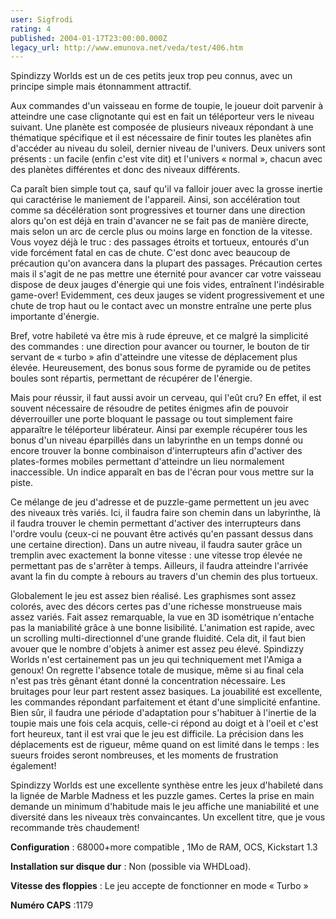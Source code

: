 ```yaml
---
user: Sigfrodi
rating: 4
published: 2004-01-17T23:00:00.000Z
legacy_url: http://www.emunova.net/veda/test/406.htm
---
```

Spindizzy Worlds est un de ces petits jeux trop peu connus, avec un principe simple mais étonnamment attractif.  

  

Aux commandes d'un vaisseau en forme de toupie, le joueur doit parvenir à atteindre une case clignotante qui est en fait un téléporteur vers le niveau suivant. Une planète est composée de plusieurs niveaux répondant à une thématique spécifique et il est nécessaire de finir toutes les planètes afin d'accéder au niveau du soleil, dernier niveau de l'univers. Deux univers sont présents : un facile (enfin c'est vite dit) et l'univers « normal », chacun avec des planètes différentes et donc des niveaux différents.  

  

Ca paraît bien simple tout ça, sauf qu'il va falloir jouer avec la grosse inertie qui caractérise le maniement de l'appareil. Ainsi, son accélération tout comme sa décélération sont progressives et tourner dans une direction alors qu'on est déjà en train d'avancer ne se fait pas de manière directe, mais selon un arc de cercle plus ou moins large en fonction de la vitesse. Vous voyez déjà le truc : des passages étroits et tortueux, entourés d'un vide forcément fatal en cas de chute. C'est donc avec beaucoup de précaution qu'on avancera dans la plupart des passages. Précaution certes mais il s'agit de ne pas mettre une éternité pour avancer car votre vaisseau dispose de deux jauges d'énergie qui une fois vides, entraînent l'indésirable game-over! Evidemment, ces deux jauges se vident progressivement et une chute de trop haut ou le contact avec un monstre entraîne une perte plus importante d'énergie.  

  

Bref, votre habileté va être mis à rude épreuve, et ce malgré la simplicité des commandes : une direction pour avancer ou tourner, le bouton de tir servant de « turbo » afin d'atteindre une vitesse de déplacement plus élevée. Heureusement, des bonus sous forme de pyramide ou de petites boules sont répartis, permettant de récupérer de l'énergie.  

  

Mais pour réussir, il faut aussi avoir un cerveau, qui l'eût cru? En effet, il est souvent nécessaire de résoudre de petites énigmes afin de pouvoir déverrouiller une porte bloquant le passage ou tout simplement faire apparaître le téléporteur libérateur. Ainsi par exemple récupérer tous les bonus d'un niveau éparpillés dans un labyrinthe en un temps donné ou encore trouver la bonne combinaison d'interrupteurs afin d'activer des plates-formes mobiles permettant d'atteindre un lieu normalement inaccessible. Un indice apparaît en bas de l'écran pour vous mettre sur la piste.  

  

Ce mélange de jeu d'adresse et de puzzle-game permettent un jeu avec des niveaux très variés. Ici, il faudra faire son chemin dans un labyrinthe, là il faudra trouver le chemin permettant d'activer des interrupteurs dans l'ordre voulu (ceux-ci ne pouvant être activés qu'en passant dessus dans une certaine direction). Dans un autre niveau, il faudra sauter grâce un tremplin avec exactement la bonne vitesse : une vitesse trop élevée ne permettant pas de s'arrêter à temps. Ailleurs, il faudra atteindre l'arrivée avant la fin du compte à rebours au travers d'un chemin des plus tortueux.  

  

Globalement le jeu est assez bien réalisé. Les graphismes sont assez colorés, avec des décors certes pas d'une richesse monstrueuse mais assez variés. Fait assez remarquable, la vue en 3D isométrique n'entache pas la maniabilité grâce à une bonne lisibilité. L'animation est rapide, avec un scrolling multi-directionnel d'une grande fluidité. Cela dit, il faut bien avouer que le nombre d'objets à animer est assez peu élevé. Spindizzy Worlds n'est certainement pas un jeu qui techniquement met l'Amiga a genoux! On regrette l'absence totale de musique, même si au final cela n'est pas très gênant étant donné la concentration nécessaire. Les bruitages pour leur part restent assez basiques. La jouabilité est excellente, les commandes répondant parfaitement et étant d'une simplicité enfantine. Bien sûr, il faudra une période d'adaptation pour s'habituer à l'inertie de la toupie mais une fois cela acquis, celle-ci répond au doigt et à l'oeil et c'est fort heureux, tant il est vrai que le jeu est difficile. La précision dans les déplacements est de rigueur, même quand on est limité dans le temps : les sueurs froides seront nombreuses, et les moments de frustration également!  

  

Spindizzy Worlds est une excellente synthèse entre les jeux d'habileté dans la lignée de Marble Madness et les puzzle games. Certes la prise en main demande un minimum d'habitude mais le jeu affiche une maniabilité et une diversité dans les niveaux très convaincantes. Un excellent titre, que je vous recommande très chaudement!  

  

**Configuration** : 68000+more compatible , 1Mo de RAM, OCS, Kickstart 1.3  

  

**Installation sur disque dur** : Non (possible via WHDLoad).  

  

**Vitesse des floppies** : Le jeu accepte de fonctionner en mode « Turbo »  

  

**Numéro CAPS** :1179
